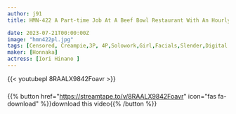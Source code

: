 ```yaml
---
author: j91
title: HMN-422 A Part-time Job At A Beef Bowl Restaurant With An Hourly Wage Of 1000 Yen A Natural Beautiful Girl Raised In The Countryside Her First Raw Creampie Hinano Iori

date: 2023-07-21T00:00:00Z
image: "hmn422pl.jpg"
tags: [Censored, Creampie,3P, 4P,Solowork,Girl,Facials,Slender,Digital Mosaic	]
maker: [Honnaka]
actress: [Iori Hinano ]
---
```



{{< youtubepl 8RAALX9842Foavr >}}
###

{{% button href="https://streamtape.to/v/8RAALX9842Foavr" icon="fas fa-download" %}}download this video{{% /button %}}

